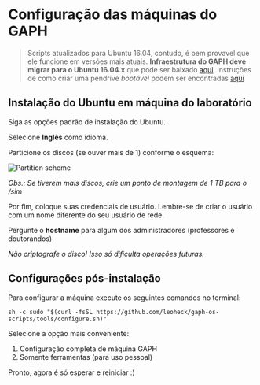 

# Configuração das máquinas do GAPH

> Scripts atualizados para Ubuntu 16.04, contudo, é bem provavel que ele funcione em versões mais atuais. **Infraestrutura do GAPH deve migrar para o Ubuntu 16.04.x** que pode ser baixado [aqui](http://www.ubuntu.com/download/desktop). Instruções de como criar uma pendrive *bootável* podem ser encontradas [aqui](http://www.ubuntu.com/download/desktop/create-a-usb-stick-on-ubuntu)


## Instalação do Ubuntu em máquina do laboratório

Siga as opções padrão de instalação do Ubuntu.

Selecione **Inglês** como idioma.

Particione os discos (se ouver mais de 1) conforme o esquema:

![Partition scheme](https://rawgit.com/leoheck/gaph-os-scripts/master/doc/figs/partitions.svg)

*Obs.: Se tiverem mais discos, crie um ponto de montagem de 1 TB para o /sim*

Por fim, coloque suas credenciais de usuário. Lembre-se de criar o usuário com um nome diferente do seu usuário de rede.

Pergunte o **hostname** para algum dos administradores (professores e doutorandos)

_Não criptografe o disco! Isso só dificulta operações futuras._


## Configurações pós-instalação

Para configurar a máquina execute os seguintes comandos no terminal:

```
sh -c sudo "$(curl -fsSL https://github.com/leoheck/gaph-os-scripts/tools/configure.sh)"
```

Selecione a opção mais conveniente:

1. Configuração completa de máquina GAPH
2. Somente ferramentas (para uso pessoal)


Pronto, agora é só esperar e reiniciar :)
